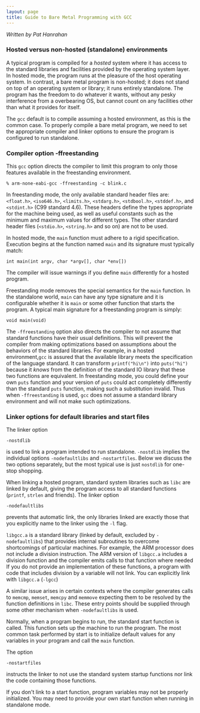 ```yaml
---
layout: page
title: Guide to Bare Metal Programming with GCC
---
```


*Written by Pat Hanrahan*

### Hosted versus non-hosted (standalone) environments
A typical program is compiled for a _hosted_ system where it has access to the standard libraries and facilities provided by the operating system layer. In hosted mode, the program runs at the pleasure of the host operating system.
In contrast, a bare metal program is non-hosted; it does not stand on top of an operating system or library; it runs entirely standalone. The program has the freedom to do whatever it wants, without any pesky interference from a overbearing OS, but cannot count on any facilities other than what it provides for itself.

The `gcc` default is to compile assuming a hosted environment, as this is the common case. To properly compile a bare metal program, we need to set the appropriate compiler and linker options to ensure the program is configured to run standalone.

### Compiler option -ffreestanding
This `gcc` option directs the compiler to limit this program to only those features available in the freestanding environment. 

	% arm-none-eabi-gcc -ffreestanding -c blink.c

In freestanding mode, the only available standard header files are: `<float.h>`, `<iso646.h>`, `<limits.h>`, `<stdarg.h>`, 
`<stdbool.h>`, `<stddef.h>`, and `<stdint.h>` (C99 standard 4.6).
These headers define the types appropriate for the machine being used, as well as useful constants such as the minimum and maximum values for different types. The other standard header files (`<stdio.h>`, `<string.h>` and so on) are not to be used.

In hosted mode, the `main` function must adhere to a rigid specification. Execution begins at the function named `main` and its signature must typically match:

    int main(int argv, char *argv[], char *env[])

The compiler will issue warnings if you define `main` differently for a hosted program.

Freestanding mode removes the special semantics for the `main` function. In the standalone world, `main` can have any type signature and it is configurable whether it is `main` or some other function that starts the program. A typical main signature for a freestanding program is simply:

    void main(void)

The `-ffreestanding` option also directs the compiler to not assume that standard functions have their usual definitions. This will prevent the compiler from making optimizations based on assumptions about the behaviors of the standard libraries. For example, in a hosted environment,`gcc` is assured that the available library meets the specification of the language standard. It can transform `printf("hi\n")` into `puts("hi")` because it *knows* from the definition of the standard IO library that these two functions are equivalent. In freestanding mode, you could define your own `puts` function and your version of `puts` could act completely differently than the standard `puts` function, making such a substitution invalid. Thus when `-ffreestanding` is used, `gcc` does not assume a standard library environment and will not make such optimizations. 


### Linker options for default libraries and start files
The linker option 

	-nostdlib

is used to link a program intended to run standalone. `-nostdlib` implies the individual options `-nodefaultlibs` and `-nostartfiles`. Below we discuss the two options separately, but the most typical use is just `nostdlib` for one-stop shopping.

When linking a hosted program, standard system libraries such as `libc` are linked by default, giving the program access to all standard functions (`printf`, `strlen` and friends).  The linker option

	-nodefaultlibs

prevents that automatic link, the only libraries linked are exactly those that you explicitly name to the linker using the `-l` flag.

`libgcc.a` is a standard library (linked by default, excluded by `-nodefaultlibs`) that provides internal subroutines to overcome shortcomings of particular machines.  For example, the ARM processor does not include a division instruction.  The ARM version of `libgcc.a` includes a division function and the compiler emits calls to that function where needed If you do not provide an implementation of these functions, a program with code that includes division by a variable will not link. You can explicitly link with `libgcc.a` (`-lgcc`)

A similar issue arises in certain contexts where the compiler generates calls to `memcmp`, `memset`, `memcpy` and `memmove` expecting them to be resolved by the function definitions in `libc`. These entry points should be supplied through some other mechanism when `-nodefaultlibs` is used.

Normally, when a program begins to run, the standard start function is called. This function sets up the machine to run the program.
The most common task performed by start is to initialize default values for any variables in your program and call the `main` function.

The option

    -nostartfiles

instructs the linker to not use the standard system startup functions nor link the code containing those functions.

If you don't link to a start function, program variables may not be properly initialized. You may need to provide your own start function when running in standalone mode.



